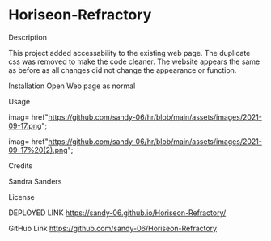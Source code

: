 # Horiseon-Refractory

Description

This project added  accessability to the existing web page.
The duplicate css was removed to make the code cleaner.
The website appears the same as before as all changes did not change the appearance or function.

Installation
Open Web page as normal

Usage

imag= href"https://github.com/sandy-06/hr/blob/main/assets/images/2021-09-17.png";


imag= href"https://github.com/sandy-06/hr/blob/main/assets/images/2021-09-17%20(2).png";

Credits

Sandra Sanders

License



DEPLOYED LINK
https://sandy-06.github.io/Horiseon-Refractory/

GitHub Link
https://github.com/sandy-06/Horiseon-Refractory